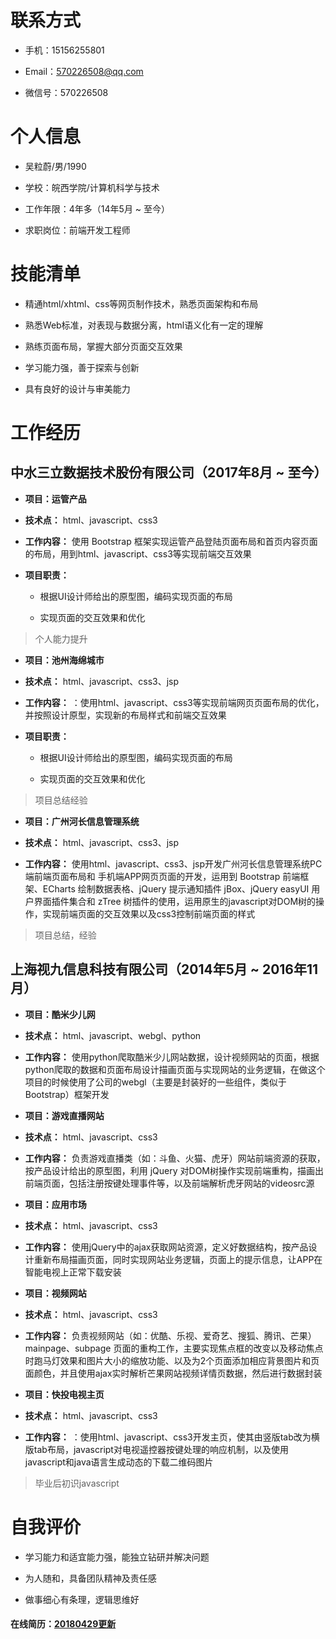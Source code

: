 # 联系方式

- 手机：15156255801

- Email：570226508@qq.com

- 微信号：570226508

# 个人信息

- 吴粒蔚/男/1990

- 学校：皖西学院/计算机科学与技术

- 工作年限：4年多（14年5月 ~ 至今）

- 求职岗位：前端开发工程师

# 技能清单

- 精通html/xhtml、css等网页制作技术，熟悉页面架构和布局

- 熟悉Web标准，对表现与数据分离，html语义化有一定的理解

- 熟练页面布局，掌握大部分页面交互效果

- 学习能力强，善于探索与创新

- 具有良好的设计与审美能力

# 工作经历

## 中水三立数据技术股份有限公司（2017年8月 ~ 至今）

- **项目：运管产品**

- **技术点：** html、javascript、css3

- **工作内容：** 使用 Bootstrap 框架实现运管产品登陆页面布局和首页内容页面的布局，用到html、javascript、css3等实现前端交互效果

- **项目职责：**

    - 根据UI设计师给出的原型图，编码实现页面的布局
    
    - 实现页面的交互效果和优化
    
> 个人能力提升

- **项目：池州海绵城市**

- **技术点：** html、javascript、css3、jsp

- **工作内容：** ：使用html、javascript、css3等实现前端网页页面布局的优化，并按照设计原型，实现新的布局样式和前端交互效果 

- **项目职责：**

    - 根据UI设计师给出的原型图，编码实现页面的布局
    
    - 实现页面的交互效果和优化
    
> 项目总结经验

- **项目：广州河长信息管理系统**

- **技术点：** html、javascript、css3、jsp

- **工作内容：** 使用html、javascript、css3、jsp开发广州河长信息管理系统PC端前端页面布局和 手机端APP网页页面的开发，运用到 Bootstrap 前端框架、ECharts 绘制数据表格、jQuery 提示通知插件 jBox、jQuery easyUI 用户界面插件集合和 zTree 树插件的使用，运用原生的javascript对DOM树的操作，实现前端页面的交互效果以及css3控制前端页面的样式

> 项目总结，经验

## 上海视九信息科技有限公司（2014年5月 ~ 2016年11月）

- **项目：酷米少儿网**

- **技术点：** html、javascript、webgl、python

- **工作内容：** 使用python爬取酷米少儿网站数据，设计视频网站的页面，根据python爬取的数据和页面布局设计描画页面与实现网站的业务逻辑，在做这个项目的时候使用了公司的webgl（主要是封装好的一些组件，类似于 Bootstrap）框架开发 

- **项目：游戏直播网站**

- **技术点：** html、javascript、css3

- **工作内容：** 负责游戏直播类（如：斗鱼、火猫、虎牙）网站前端资源的获取，按产品设计给出的原型图，利用 jQuery 对DOM树操作实现前端重构，描画出前端页面，包括注册按键处理事件等，以及前端解析虎牙网站的videosrc源

- **项目：应用市场**

- **技术点：** html、javascript、css3

- **工作内容：** 使用jQuery中的ajax获取网站资源，定义好数据结构，按产品设计重新布局描画页面，同时实现网站业务逻辑，页面上的提示信息，让APP在智能电视上正常下载安装 

- **项目：视频网站**

- **技术点：** html、javascript、css3

- **工作内容：** 负责视频网站（如：优酷、乐视、爱奇艺、搜狐、腾讯、芒果）mainpage、subpage 页面的重构工作，主要实现焦点框的改变以及移动焦点时跑马灯效果和图片大小的缩放功能、以及为2个页面添加相应背景图片和页面颜色，并且使用ajax实时解析芒果网站视频详情页数据，然后进行数据封装

- **项目：快投电视主页**

- **技术点：** html、javascript、css3

- **工作内容：** ：使用html、javascript、css3开发主页，使其由竖版tab改为横版tab布局，javascript对电视遥控器按键处理的响应机制，以及使用javascript和java语言生成动态的下载二维码图片

> 毕业后初识javascript

# 自我评价

- 学习能力和适宜能力强，能独立钻研并解决问题

- 为人随和，具备团队精神及责任感

- 做事细心有条理，逻辑思维好

#### 在线简历：[20180429更新](https://wulw.github.io/personal-resume/前端+四年+吴粒蔚.pdf)

